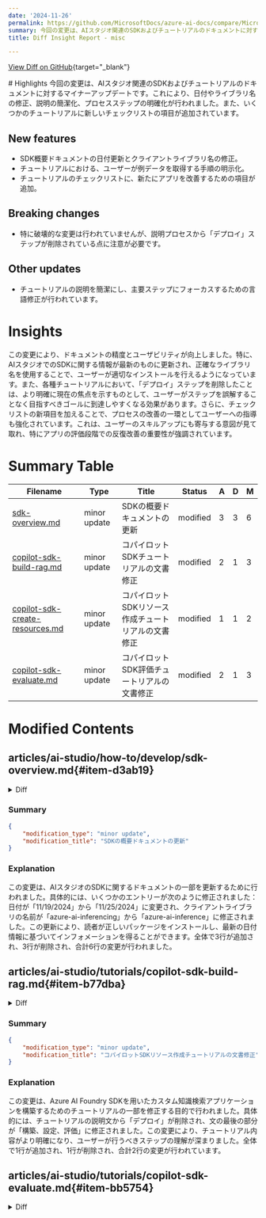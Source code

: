 ```yaml
---
date: '2024-11-26'
permalink: https://github.com/MicrosoftDocs/azure-ai-docs/compare/MicrosoftDocs:32f452e...MicrosoftDocs:9760ca7
summary: 今回の変更は、AIスタジオ関連のSDKおよびチュートリアルのドキュメントに対するマイナーアップデートです。変更内容には、日付やライブラリ名の修正、説明の簡潔化、プロセスステップの明確化が含まれます。また、いくつかのチュートリアルに新しいチェックリストの項目が追加されています。特に破壊的な変更はありませんが、「デプロイ」ステップの削除が行われました。このアップデートにより、ドキュメントの精度とユーザビリティが向上し、ユーザーがよりスムーズに正しい手順を理解できるようになっています。
title: Diff Insight Report - misc

---
```


[View Diff on GitHub](https://github.com/MicrosoftDocs/azure-ai-docs/compare/MicrosoftDocs:32f452e...MicrosoftDocs:9760ca7){target="_blank"}

<format>
# Highlights
今回の変更は、AIスタジオ関連のSDKおよびチュートリアルのドキュメントに対するマイナーアップデートです。これにより、日付やライブラリ名の修正、説明の簡潔化、プロセスステップの明確化が行われました。また、いくつかのチュートリアルに新しいチェックリストの項目が追加されています。

## New features
- SDK概要ドキュメントの日付更新とクライアントライブラリ名の修正。
- チュートリアルにおける、ユーザーが例データを取得する手順の明示化。
- チュートリアルのチェックリストに、新たにアプリを改善するための項目が追加。

## Breaking changes
- 特に破壊的な変更は行われていませんが、説明プロセスから「デプロイ」ステップが削除されている点に注意が必要です。

## Other updates
- チュートリアルの説明を簡潔にし、主要ステップにフォーカスするための言語修正が行われています。

# Insights
この変更により、ドキュメントの精度とユーザビリティが向上しました。特に、AIスタジオでのSDKに関する情報が最新のものに更新され、正確なライブラリ名を使用することで、ユーザーが適切なインストールを行えるようになっています。また、各種チュートリアルにおいて、「デプロイ」ステップを削除したことは、より明確に現在の焦点を示すものとして、ユーザーがステップを誤解することなく目指すべきゴールに到達しやすくなる効果があります。さらに、チェックリストの新項目を加えることで、プロセスの改善の一環としてユーザーへの指導も強化されています。これは、ユーザーのスキルアップにも寄与する意図が見て取れ、特にアプリの評価段階での反復改善の重要性が強調されています。
</format>

# Summary Table
|  Filename  | Type |    Title    | Status | A  | D  | M  |
|------------|------|-------------|--------|----|----|----|
| [sdk-overview.md](#item-d3ab19) | minor update | SDKの概要ドキュメントの更新 | modified | 3 | 3 | 6 | 
| [copilot-sdk-build-rag.md](#item-b77dba) | minor update | コパイロットSDKチュートリアルの文書修正 | modified | 2 | 1 | 3 | 
| [copilot-sdk-create-resources.md](#item-552960) | minor update | コパイロットSDKリソース作成チュートリアルの文書修正 | modified | 1 | 1 | 2 | 
| [copilot-sdk-evaluate.md](#item-bb5754) | minor update | コパイロットSDK評価チュートリアルの文書修正 | modified | 2 | 1 | 3 | 


# Modified Contents
## articles/ai-studio/how-to/develop/sdk-overview.md{#item-d3ab19}

<details>
<summary>Diff</summary>
````diff
@@ -8,7 +8,7 @@ ms.custom:
   - build-2024
   - ignite-2024
 ms.topic: overview
-ms.date: 11/19/2024
+ms.date: 11/25/2024
 ms.reviewer: dantaylo
 ms.author: sgilley
 author: sdgilley
@@ -181,7 +181,7 @@ The [Azure AI model inference service](/azure/ai-studio/ai-services/model-infere
 
 To use the model inference service, first ensure that your project has an AI Services connection (in the management center).
 
-Install the `azure-ai-inferencing` client library:
+Install the `azure-ai-inference` client library:
 
 ::: zone pivot="programming-language-python"
 
@@ -237,7 +237,7 @@ To learn more about using the Azure AI inferencing client, check out the [Azure
 
 The inferencing client supports for creating prompt messages from templates.  The template allows you to dynamically generate prompts using inputs that are available at runtime.
 
-To use prompt templates, install the `azure-ai-inferencing` package:
+To use prompt templates, install the `azure-ai-inference` package:
 
 ```bash
 pip install azure-ai-inference
````
</details>

### Summary

```json
{
    "modification_type": "minor update",
    "modification_title": "SDKの概要ドキュメントの更新"
}
```

### Explanation
この変更は、AIスタジオのSDKに関するドキュメントの一部を更新するために行われました。具体的には、いくつかのエントリーが次のように修正されました：日付が「11/19/2024」から「11/25/2024」に変更され、クライアントライブラリの名前が「azure-ai-inferencing」から「azure-ai-inference」に修正されました。この更新により、読者が正しいパッケージをインストールし、最新の日付情報に基づいてインフォメーションを得ることができます。全体で3行が追加され、3行が削除され、合計6行の変更が行われました。

## articles/ai-studio/tutorials/copilot-sdk-build-rag.md{#item-b77dba}

<details>
<summary>Diff</summary>
````diff
@@ -15,11 +15,12 @@ ms.custom: copilot-learning-hub, ignite-2024
 
 # Tutorial:  Part 2 - Build a custom knowledge retrieval (RAG) app with the Azure AI Foundry SDK
 
-In this tutorial, you use the Azure AI Foundry SDK (and other libraries) to build, configure, evaluate, and deploy a chat app for your retail company called Contoso Trek. Your retail company specializes in outdoor camping gear and clothing. The chat app should answer questions about your products and services. For example, the chat app can answer questions such as "which tent is the most waterproof?" or "what is the best sleeping bag for cold weather?".
+In this tutorial, you use the Azure AI Foundry SDK (and other libraries) to build, configure, and evaluate a chat app for your retail company called Contoso Trek. Your retail company specializes in outdoor camping gear and clothing. The chat app should answer questions about your products and services. For example, the chat app can answer questions such as "which tent is the most waterproof?" or "what is the best sleeping bag for cold weather?".
 
 This part two shows you how to enhance a basic chat application by adding [retrieval augmented generation (RAG)](../concepts/retrieval-augmented-generation.md) to ground the responses in your custom data. Retrieval Augmented Generation (RAG) is a pattern that uses your data with a large language model (LLM) to generate answers specific to your data. In this part two, you learn how to:
 
 > [!div class="checklist"]
+> - Get example data
 > - Create a search index of the data for the chat app to use
 > - Develop custom RAG code
 
````
</details>

### Summary

```json
{
    "modification_type": "minor update",
    "modification_title": "コパイロットSDKチュートリアルの文書修正"
}
```

### Explanation
この変更は、Azure AI Foundry SDKを用いたカスタム知識検索アプリケーションの構築に関するチュートリアルの一部を修正するために行われました。具体的には、チュートリアルの説明文において、「構築、設定、評価、デプロイ」のプロセスのうち、「デプロイ」が削除され、「構築、設定、評価」に修正されました。これにより、説明がより簡潔になり、チュートリアルの主なステップに焦点を当てることができるようになりました。その他にも、チェックリストの項目が追加され、ユーザーが例データを取得する手順が明示されました。全体で2行が追加され、1行が削除され、合計3行の変更が行われています。

## articles/ai-studio/tutorials/copilot-sdk-create-resources.md{#item-552960}

<details>
<summary>Diff</summary>
````diff
@@ -17,7 +17,7 @@ author: sdgilley
 # Tutorial:  Part 1 - Set up project and development environment to build a custom knowledge retrieval (RAG) app with the Azure AI Foundry SDK
 
 
-In this tutorial, you use the Azure AI Foundry SDK (and other libraries) to build, configure, evaluate, and deploy a chat app for your retail company called Contoso Trek. Your retail company specializes in outdoor camping gear and clothing. The chat app should answer questions about your products and services. For example, the chat app can answer questions such as "which tent is the most waterproof?" or "what is the best sleeping bag for cold weather?".
+In this tutorial, you use the Azure AI Foundry SDK (and other libraries) to build, configure, and evaluate a chat app for your retail company called Contoso Trek. Your retail company specializes in outdoor camping gear and clothing. The chat app should answer questions about your products and services. For example, the chat app can answer questions such as "which tent is the most waterproof?" or "what is the best sleeping bag for cold weather?".
 
 This tutorial is part one of a three-part tutorial.  This part one gets you ready to write code in part two and evaluate your chat app in part three. In this part, you:
 
````
</details>

### Summary

```json
{
    "modification_type": "minor update",
    "modification_title": "コパイロットSDKリソース作成チュートリアルの文書修正"
}
```

### Explanation
この変更は、Azure AI Foundry SDKを用いたカスタム知識検索アプリケーションを構築するためのチュートリアルの一部を修正する目的で行われました。具体的には、チュートリアルの説明文から「デプロイ」が削除され、文の最後の部分が「構築、設定、評価」に修正されました。この変更により、チュートリアル内容がより明確になり、ユーザーが行うべきステップの理解が深まりました。全体で1行が追加され、1行が削除され、合計2行の変更が行われています。

## articles/ai-studio/tutorials/copilot-sdk-evaluate.md{#item-bb5754}

<details>
<summary>Diff</summary>
````diff
@@ -16,11 +16,12 @@ author: sdgilley
 
 # Tutorial: Part 3 - Evaluate a custom chat application with the Azure AI Foundry SDK
 
-In this tutorial, you use the Azure AI SDK (and other libraries) to  evaluate and deploy the chat app you built in [Part 2 of the tutorial series](copilot-sdk-build-rag.md). In this part three, you learn how to:
+In this tutorial, you use the Azure AI SDK (and other libraries) to  evaluate the chat app you built in [Part 2 of the tutorial series](copilot-sdk-build-rag.md). In this part three, you learn how to:
 
 > [!div class="checklist"]
 > - Create an evaluation dataset
 > - Evaluate the chat app with Azure AI evaluators
+> - Iterate and improve your app
 
 
 This tutorial is part three of a three-part tutorial.
````
</details>

### Summary

```json
{
    "modification_type": "minor update",
    "modification_title": "コパイロットSDK評価チュートリアルの文書修正"
}
```

### Explanation
この変更は、Azure AI Foundry SDKを利用したカスタムチャットアプリケーションの評価に関するチュートリアルの一部を修正するために行われました。具体的には、チュートリアルの内容から「デプロイ」が削除され、「評価」のみが残されました。さらに、チェックリストに「アプリを反復し改善する（Iterate and improve your app）」という項目が追加されました。これにより、評価プロセスにおけるアプリの改善の重要性が強調されています。全体で2行が追加され、1行が削除され、合計3行の変更が行われています。


